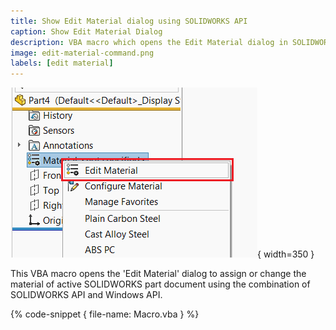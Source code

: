 ```yaml
---
title: Show Edit Material dialog using SOLIDWORKS API
caption: Show Edit Material Dialog
description: VBA macro which opens the Edit Material dialog in SOLIDWORKS part documents using SOLIDWORKS API and Windows API
image: edit-material-command.png
labels: [edit material]
---
```

![Edit material menu command in SOLIDWORKS part](edit-material-command.png){ width=350 }

This VBA macro opens the 'Edit Material' dialog to assign or change the material of active SOLIDWORKS part document using the combination of SOLIDWORKS API and Windows API.

{% code-snippet { file-name: Macro.vba } %}
